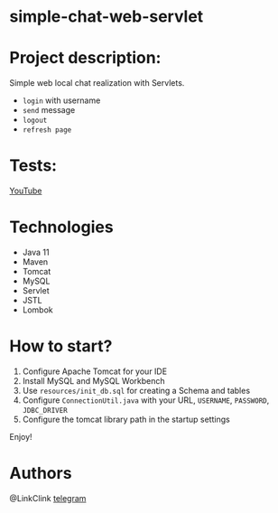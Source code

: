 # simple-chat-web-servlet

# Project description:
Simple web local chat realization with Servlets. 

- `login` with username
- `send` message
- `logout`
- `refresh page`

# Tests:
[YouTube](https://www.youtube.com/watch?v=ZlUKPHu-OOQ&ab_channel=EugeneLinkClink)

# Technologies
* Java 11
* Maven 
* Tomcat 
* MySQL 
* Servlet 
* JSTL
* Lombok

# <a name="start"></a>How to start?
1. Configure Apache Tomcat for your IDE
2. Install MySQL and MySQL Workbench
3. Use `resources/init_db.sql` for creating a Schema and tables
4. Configure `ConnectionUtil.java` with your URL, `USERNAME`, `PASSWORD`, `JDBC_DRIVER`
5. Configure the tomcat library path in the startup settings

Enjoy!

# <a name="authors"></a>Authors
@LinkClink [telegram](https://t.me/linkclink)
